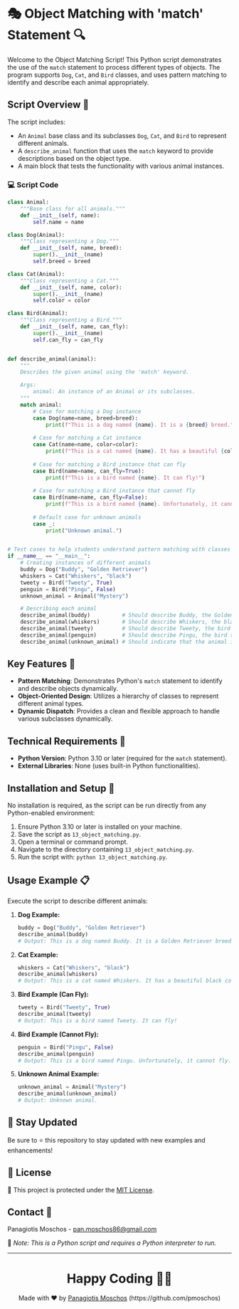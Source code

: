 # 🎭 Object Matching with 'match' Statement 🔍

Welcome to the Object Matching Script! This Python script demonstrates the use of the `match` statement to process different types of objects. The program supports `Dog`, `Cat`, and `Bird` classes, and uses pattern matching to identify and describe each animal appropriately.

## Script Overview 📘

The script includes:
- An `Animal` base class and its subclasses `Dog`, `Cat`, and `Bird` to represent different animals.
- A `describe_animal` function that uses the `match` keyword to provide descriptions based on the object type.
- A main block that tests the functionality with various animal instances.

### :computer: Script Code

```python
class Animal:
    """Base class for all animals."""
    def __init__(self, name):
        self.name = name

class Dog(Animal):
    """Class representing a Dog."""
    def __init__(self, name, breed):
        super().__init__(name)
        self.breed = breed

class Cat(Animal):
    """Class representing a Cat."""
    def __init__(self, name, color):
        super().__init__(name)
        self.color = color

class Bird(Animal):
    """Class representing a Bird."""
    def __init__(self, name, can_fly):
        super().__init__(name)
        self.can_fly = can_fly


def describe_animal(animal):
    """
    Describes the given animal using the 'match' keyword.

    Args:
        animal: An instance of an Animal or its subclasses.
    """
    match animal:
        # Case for matching a Dog instance
        case Dog(name=name, breed=breed):
            print(f"This is a dog named {name}. It is a {breed} breed.")
        
        # Case for matching a Cat instance
        case Cat(name=name, color=color):
            print(f"This is a cat named {name}. It has a beautiful {color} color.")
        
        # Case for matching a Bird instance that can fly
        case Bird(name=name, can_fly=True):
            print(f"This is a bird named {name}. It can fly!")
        
        # Case for matching a Bird instance that cannot fly
        case Bird(name=name, can_fly=False):
            print(f"This is a bird named {name}. Unfortunately, it cannot fly.")
        
        # Default case for unknown animals
        case _:
            print("Unknown animal.")


# Test cases to help students understand pattern matching with classes
if __name__ == "__main__":
    # Creating instances of different animals
    buddy = Dog("Buddy", "Golden Retriever")
    whiskers = Cat("Whiskers", "black")
    tweety = Bird("Tweety", True)
    penguin = Bird("Pingu", False)
    unknown_animal = Animal("Mystery")

    # Describing each animal
    describe_animal(buddy)          # Should describe Buddy, the Golden Retriever
    describe_animal(whiskers)       # Should describe Whiskers, the black cat
    describe_animal(tweety)         # Should describe Tweety, the bird that can fly
    describe_animal(penguin)        # Should describe Pingu, the bird that cannot fly
    describe_animal(unknown_animal) # Should indicate that the animal is unknown
```

## Key Features 🌟

- **Pattern Matching**: Demonstrates Python's `match` statement to identify and describe objects dynamically.
- **Object-Oriented Design**: Utilizes a hierarchy of classes to represent different animal types.
- **Dynamic Dispatch**: Provides a clean and flexible approach to handle various subclasses dynamically.

## Technical Requirements 🔧

- **Python Version**: Python 3.10 or later (required for the `match` statement).
- **External Libraries**: None (uses built-in Python functionalities).

## Installation and Setup 🚀

No installation is required, as the script can be run directly from any Python-enabled environment:

1. Ensure Python 3.10 or later is installed on your machine.
2. Save the script as `13_object_matching.py`.
3. Open a terminal or command prompt.
4. Navigate to the directory containing `13_object_matching.py`.
5. Run the script with: `python 13_object_matching.py`.

## Usage Example 📋

Execute the script to describe different animals:

1. **Dog Example:**
    ```python
    buddy = Dog("Buddy", "Golden Retriever")
    describe_animal(buddy)
    # Output: This is a dog named Buddy. It is a Golden Retriever breed.
    ```

2. **Cat Example:**
    ```python
    whiskers = Cat("Whiskers", "black")
    describe_animal(whiskers)
    # Output: This is a cat named Whiskers. It has a beautiful black color.
    ```

3. **Bird Example (Can Fly):**
    ```python
    tweety = Bird("Tweety", True)
    describe_animal(tweety)
    # Output: This is a bird named Tweety. It can fly!
    ```

4. **Bird Example (Cannot Fly):**
    ```python
    penguin = Bird("Pingu", False)
    describe_animal(penguin)
    # Output: This is a bird named Pingu. Unfortunately, it cannot fly.
    ```

5. **Unknown Animal Example:**
    ```python
    unknown_animal = Animal("Mystery")
    describe_animal(unknown_animal)
    # Output: Unknown animal.
    ```

## 📢 Stay Updated

Be sure to ⭐ this repository to stay updated with new examples and enhancements!

## 📄 License

🔐 This project is protected under the [MIT License](https://mit-license.org/).

## Contact 📧

Panagiotis Moschos - pan.moschos86@gmail.com

🔗 *Note: This is a Python script and requires a Python interpreter to run.*

---

<h1 align=center>Happy Coding 👨‍💻 </h1>

<p align="center">
  Made with ❤️ by
  <a href="https://www.linkedin.com/in/panagiotis-moschos" target="_blank">
  Panagiotis Moschos</a> (https://github.com/pmoschos)
</p>

